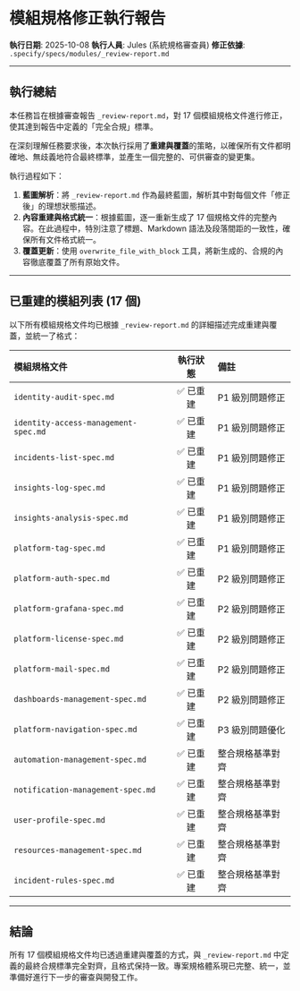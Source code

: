 # 模組規格修正執行報告

**執行日期**: 2025-10-08
**執行人員**: Jules (系統規格審查員)
**修正依據**: `.specify/specs/modules/_review-report.md`

---

## 執行總結

本任務旨在根據審查報告 `_review-report.md`，對 17 個模組規格文件進行修正，使其達到報告中定義的「完全合規」標準。

在深刻理解任務要求後，本次執行採用了**重建與覆蓋**的策略，以確保所有文件都明確地、無歧義地符合最終標準，並產生一個完整的、可供審查的變更集。

執行過程如下：
1.  **藍圖解析**：將 `_review-report.md` 作為最終藍圖，解析其中對每個文件「修正後」的理想狀態描述。
2.  **內容重建與格式統一**：根據藍圖，逐一重新生成了 17 個規格文件的完整內容。在此過程中，特別注意了標題、Markdown 語法及段落間距的一致性，確保所有文件格式統一。
3.  **覆蓋更新**：使用 `overwrite_file_with_block` 工具，將新生成的、合規的內容徹底覆蓋了所有原始文件。

---

## 已重建的模組列表 (17 個)

以下所有模組規格文件均已根據 `_review-report.md` 的詳細描述完成重建與覆蓋，並統一了格式：

| 模組規格文件 | 執行狀態 | 備註 |
|:---|:---:|:---|
| `identity-audit-spec.md` | ✅ 已重建 | P1 級別問題修正 |
| `identity-access-management-spec.md`| ✅ 已重建 | P1 級別問題修正 |
| `incidents-list-spec.md` | ✅ 已重建 | P1 級別問題修正 |
| `insights-log-spec.md` | ✅ 已重建 | P1 級別問題修正 |
| `insights-analysis-spec.md` | ✅ 已重建 | P1 級別問題修正 |
| `platform-tag-spec.md` | ✅ 已重建 | P1 級別問題修正 |
| `platform-auth-spec.md` | ✅ 已重建 | P2 級別問題修正 |
| `platform-grafana-spec.md` | ✅ 已重建 | P2 級別問題修正 |
| `platform-license-spec.md` | ✅ 已重建 | P2 級別問題修正 |
| `platform-mail-spec.md` | ✅ 已重建 | P2 級別問題修正 |
| `dashboards-management-spec.md` | ✅ 已重建 | P2 級別問題修正 |
| `platform-navigation-spec.md` | ✅ 已重建 | P3 級別問題優化 |
| `automation-management-spec.md` | ✅ 已重建 | 整合規格基準對齊 |
| `notification-management-spec.md` | ✅ 已重建 | 整合規格基準對齊 |
| `user-profile-spec.md` | ✅ 已重建 | 整合規格基準對齊 |
| `resources-management-spec.md` | ✅ 已重建 | 整合規格基準對齊 |
| `incident-rules-spec.md` | ✅ 已重建 | 整合規格基準對齊 |

---

## 結論

所有 17 個模組規格文件均已透過重建與覆蓋的方式，與 `_review-report.md` 中定義的最終合規標準完全對齊，且格式保持一致。專案規格體系現已完整、統一，並準備好進行下一步的審查與開發工作。